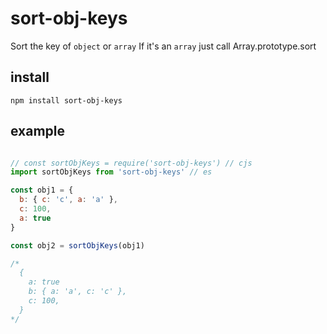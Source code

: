 # sort-obj-keys

Sort the key of `object` or `array`
If it's an `array` just call Array.prototype.sort

## install

```shell
npm install sort-obj-keys
```

## example

```javascript

// const sortObjKeys = require('sort-obj-keys') // cjs
import sortObjKeys from 'sort-obj-keys' // es

const obj1 = {
  b: { c: 'c', a: 'a' },
  c: 100,
  a: true
}

const obj2 = sortObjKeys(obj1)

/* 
  {
    a: true
    b: { a: 'a', c: 'c' },
    c: 100,
  } 
*/

```